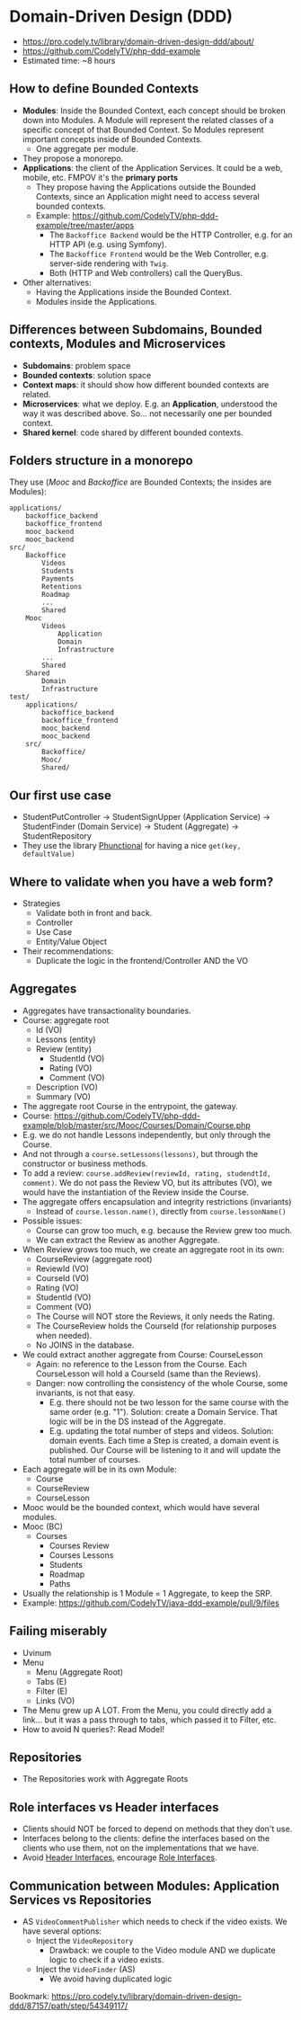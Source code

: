 # Domain-Driven Design (DDD)
* https://pro.codely.tv/library/domain-driven-design-ddd/about/
* https://github.com/CodelyTV/php-ddd-example
* Estimated time: ~8 hours


## How to define Bounded Contexts
* **Modules**: Inside the Bounded Context, each concept should be broken down into Modules. A Module will represent the related classes of a specific concept of that Bounded Context. So Modules represent important concepts inside of Bounded Contexts.
    * One aggregate per module.
* They propose a monorepo.
* **Applications**: the client of the Application Services. It could be a web, mobile, etc. FMPOV it's the **primary ports**
    * They propose having the Applications outside the Bounded Contexts, since an Application might need to access several bounded contexts.
    * Example: https://github.com/CodelyTV/php-ddd-example/tree/master/apps
        * The `Backoffice Backend` would be the HTTP Controller, e.g. for an HTTP API (e.g. using Symfony).
        * The `Backoffice Frontend` would be the Web Controller, e.g. server-side rendering with `Twig`.
        * Both (HTTP and Web controllers) call the QueryBus.
* Other alternatives:
    * Having the Applications inside the Bounded Context.
    * Modules inside the Applications.


## Differences between Subdomains, Bounded contexts, Modules and Microservices
* **Subdomains**: problem space
* **Bounded contexts**: solution space
* **Context maps**: it should show how different bounded contexts are related.
* **Microservices**: what we deploy. E.g. an **Application**, understood the way it was described above. So... not necessarily one per bounded context.
* **Shared kernel**: code shared by different bounded contexts.

## Folders structure in a monorepo
They use (*Mooc* and *Backoffice* are Bounded Contexts; the insides are Modules):
```
applications/
    backoffice_backend
    backoffice_frontend
    mooc_backend
    mooc_backend
src/
    Backoffice
        Videos
        Students
        Payments
        Retentions
        Roadmap
        ...
        Shared
    Mooc
        Videos
            Application
            Domain
            Infrastructure
        ...
        Shared
    Shared
        Domain
        Infrastructure
test/
    applications/
        backoffice_backend
        backoffice_frontend
        mooc_backend
        mooc_backend
    src/
        Backoffice/
        Mooc/
        Shared/
```

## Our first use case
* StudentPutController -> StudentSignUpper (Application Service) 
    -> StudentFinder (Domain Service)
    -> Student (Aggregate)
    -> StudentRepository
* They use the library [Phunctional](https://github.com/Lambdish/phunctional) for having a nice `get(key, defaultValue)`


## Where to validate when you have a web form?
* Strategies
    * Validate both in front and back.
    * Controller
    * Use Case
    * Entity/Value Object
* Their recommendations:
    * Duplicate the logic in the frontend/Controller AND the VO


## Aggregates
* Aggregates have transactionality boundaries.
* Course: aggregate root
  * Id (VO)
  * Lessons (entity)
  * Review (entity)
    * StudentId (VO)
    * Rating (VO)
    * Comment (VO)
  * Description (VO)
  * Summary (VO)
* The aggregate root Course in the entrypoint, the gateway. 
* Course: https://github.com/CodelyTV/php-ddd-example/blob/master/src/Mooc/Courses/Domain/Course.php
* E.g. we do not handle Lessons independently, but only through the Course. 
* And not through a `course.setLessons(lessons)`, but through the constructor or business methods.
* To add a review: `course.addReview(reviewId, rating, studendtId, comment)`. We do not pass the Review VO, but its attributes (VO), we would have the instantiation of the Review inside the Course.
* The aggregate offers encapsulation and integrity restrictions (invariants)
    * Instead of `course.lesson.name()`, directly from `course.lessonName()`
* Possible issues:
    * Course can grow too much, e.g. because the Review grew too much.
    * We can extract the Review as another Aggregate.
* When Review grows too much, we create an aggregate root in its own:
    * CourseReview (aggregate root)
    * ReviewId (VO)
    * CourseId (VO)
    * Rating (VO)
    * StudentId (VO)
    * Comment (VO)
    * The Course will NOT store the Reviews, it only needs the Rating.
    * The CourseReview holds the CourseId (for relationship purposes when needed).
    * No JOINS in the database.
* We could extract another aggregate from Course: CourseLesson
    * Again: no reference to the Lesson from the Course. Each CourseLesson will hold a CourseId (same than the Reviews).
    * Danger: now controlling the consistency of the whole Course, some invariants, is not that easy. 
        * E.g. there should not be two lesson for the same course with the same order (e.g. "1"). Solution: create a Domain Service. That logic will be in the DS instead of the Aggregate.
        * E.g. updating the total number of steps and videos. Solution: domain events. Each time a Step is created, a domain event is published. Our Course will be listening to it and will update the total number of courses.
* Each aggregate will be in its own Module:
  * Course
  * CourseReview
  * CourseLesson
* Mooc would be the bounded context, which would have several modules.
* Mooc (BC)
  * Courses
    * Courses Review
    * Courses Lessons
    * Students
    * Roadmap
    * Paths
* Usually the relationship is 1 Module = 1 Aggregate, to keep the SRP.
* Example: https://github.com/CodelyTV/java-ddd-example/pull/9/files

## Failing miserably
* Uvinum
* Menu
  * Menu (Aggregate Root)
  * Tabs (E)
  * Filter (E)
  * Links (VO)
* The Menu grew up A LOT. From the Menu, you could directly add a link... but it was a pass through to tabs, which passed it to Filter, etc.
* How to avoid N queries?: Read Model!

## Repositories
* The Repositories work with Aggregate Roots


## Role interfaces vs Header interfaces
* Clients should NOT be forced to depend on methods that they don't use.
* Interfaces belong to the clients: define the interfaces based on the clients who use them, not on the implementations that we have.
* Avoid [Header Interfaces](https://martinfowler.com/bliki/HeaderInterface.html), encourage [Role Interfaces](https://www.martinfowler.com/bliki/RoleInterface.html).

## Communication between Modules: Application Services vs Repositories
* AS `VideoCommentPublisher` which needs to check if the video exists. We have several options:
  * Inject the `VideoRepository`
    * Drawback: we couple to the Video module AND we duplicate logic to check if a video exists.
  * Inject the `VideoFinder` (AS)
    * We avoid having duplicated logic


Bookmark:
https://pro.codely.tv/library/domain-driven-design-ddd/87157/path/step/54349117/
